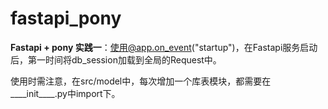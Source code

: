 # fastapi_pony

**Fastapi + pony 实践一**：使用@app.on_event("startup")，在Fastapi服务启动后，第一时间将db_session加载到全局的Request中。

使用时需注意，在src/model中，每次增加一个库表模块，都需要在____init____.py中import下。



